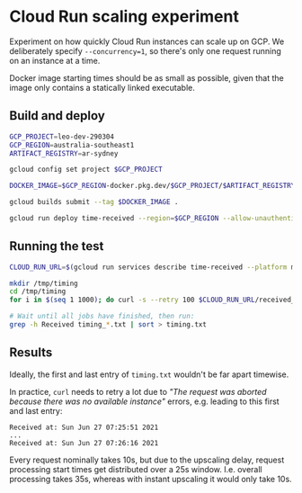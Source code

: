 # Cloud Run scaling experiment

Experiment on how quickly Cloud Run instances can scale up on GCP. We deliberately specify `--concurrency=1`, so there's only one request running on an instance at a time.

Docker image starting times should be as small as possible, given that the image only contains a statically linked executable.

## Build and deploy

```bash
GCP_PROJECT=leo-dev-290304
GCP_REGION=australia-southeast1
ARTIFACT_REGISTRY=ar-sydney

gcloud config set project $GCP_PROJECT

DOCKER_IMAGE=$GCP_REGION-docker.pkg.dev/$GCP_PROJECT/$ARTIFACT_REGISTRY/received-time:latest

gcloud builds submit --tag $DOCKER_IMAGE .

gcloud run deploy time-received --region=$GCP_REGION --allow-unauthenticated --platform=managed --concurrency=1 --max-instances=1000 --image=$DOCKER_IMAGE
```

## Running the test

```bash
CLOUD_RUN_URL=$(gcloud run services describe time-received --platform managed --region $GCP_REGION --format 'value(status.url)')

mkdir /tmp/timing
cd /tmp/timing
for i in $(seq 1 1000); do curl -s --retry 100 $CLOUD_RUN_URL/received_time > timing_$i.txt & done

# Wait until all jobs have finished, then run:
grep -h Received timing_*.txt | sort > timing.txt
```

## Results

Ideally, the first and last entry of `timing.txt` wouldn't be far apart timewise.

In practice, `curl` needs to retry a lot due to _"The request was aborted because there was no available instance"_ errors, e.g. leading to this first and last entry:

```text
Received at: Sun Jun 27 07:25:51 2021
...
Received at: Sun Jun 27 07:26:16 2021
```

Every request nominally takes 10s, but due to the upscaling delay, request processing start times get distributed over a 25s window. I.e. overall processing takes 35s, whereas with instant upscaling it would only take 10s.
